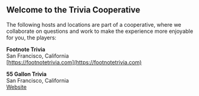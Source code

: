 ## Welcome to the Trivia Cooperative

The following hosts and locations are part of a cooperative, where we collaborate on questions and work to make the experience more enjoyable for you, the players:

**Footnote Trivia**  
San Francisco, California  
[https://footnotetrivia.com](https://footnotetrivia.com)

**55 Gallon Trivia**  
San Francisco, California  
[Website](https://smile.amazon.com/Passion-Lubes-Natural-Water-Based-Lubricant/dp/B005MR3IVO)
